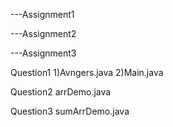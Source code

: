 ---Assignment1 






---Assignment2






---Assignment3  
   
   Question1
         1)Avngers.java
         2)Main.java

   
   Question2
         arrDemo.java
         
   Question3
         sumArrDemo.java
